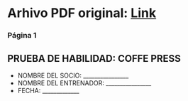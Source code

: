 # Arhivo PDF original: [Link](https://github.com/eduard432/traduccion-mixato/blob/main/documentos/Certification%20Check%20-%20Clover.pdf)


### Página 1
## PRUEBA DE HABILIDAD: COFFE PRESS

- NOMBRE DEL SOCIO: ________________
- NOMBRE DEL ENTRENADOR: ________________
- FECHA: _____________
